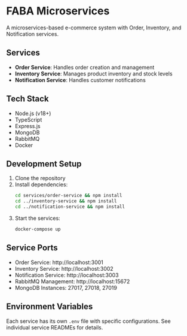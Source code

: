# FABA Microservices

A microservices-based e-commerce system with Order, Inventory, and Notification services.

## Services

- **Order Service**: Handles order creation and management
- **Inventory Service**: Manages product inventory and stock levels
- **Notification Service**: Handles customer notifications

## Tech Stack

- Node.js (v18+)
- TypeScript
- Express.js
- MongoDB
- RabbitMQ
- Docker

## Development Setup

1. Clone the repository
2. Install dependencies:
   ```bash
   cd services/order-service && npm install
   cd ../inventory-service && npm install
   cd ../notification-service && npm install
   ```
3. Start the services:
   ```bash
   docker-compose up
   ```

## Service Ports

- Order Service: http://localhost:3001
- Inventory Service: http://localhost:3002
- Notification Service: http://localhost:3003
- RabbitMQ Management: http://localhost:15672
- MongoDB Instances: 27017, 27018, 27019

## Environment Variables

Each service has its own `.env` file with specific configurations. See individual service READMEs for details.
